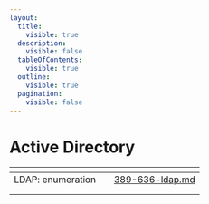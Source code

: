 ```yaml
---
layout:
  title:
    visible: true
  description:
    visible: false
  tableOfContents:
    visible: true
  outline:
    visible: true
  pagination:
    visible: false
---
```


# Active Directory



<table data-view="cards"><thead><tr><th></th><th></th><th data-hidden data-card-target data-type="content-ref"></th></tr></thead><tbody><tr><td>LDAP: enumeration</td><td></td><td><a href="../services/389-636-ldap.md">389-636-ldap.md</a></td></tr><tr><td></td><td></td><td></td></tr><tr><td></td><td></td><td></td></tr></tbody></table>
